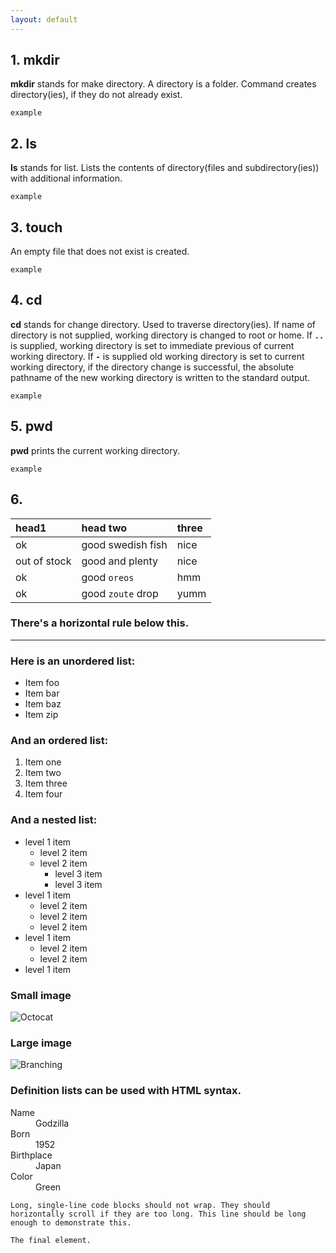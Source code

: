 ```yaml
---
layout: default
---
```



## 1. mkdir

**mkdir** stands for make directory. A directory is a folder. Command creates directory(ies), if they do not already exist.

```
example
```

## 2. ls

**ls** stands for list. Lists the contents of directory(files and subdirectory(ies)) with additional information. 

```
example
```

## 3. touch

An empty file that does not exist is created.

```
example
```


## 4. cd

**cd** stands for change directory. Used to traverse directory(ies). If name of directory is not supplied, working directory is changed to root or home. If **`..`** is supplied, working directory is set to immediate previous of current working directory. If **`-`** is supplied old working directory is set to current working directory, if the directory change is successful, the absolute pathname of the new working directory is written to the standard  output.

```
example
```

## 5. pwd

**pwd** prints the current working directory.

```
example
```

## 6. 

| head1        | head two          | three |
|:-------------|:------------------|:------|
| ok           | good swedish fish | nice  |
| out of stock | good and plenty   | nice  |
| ok           | good `oreos`      | hmm   |
| ok           | good `zoute` drop | yumm  |

### There's a horizontal rule below this.

* * *

### Here is an unordered list:

*   Item foo
*   Item bar
*   Item baz
*   Item zip

### And an ordered list:

1.  Item one
1.  Item two
1.  Item three
1.  Item four

### And a nested list:

- level 1 item
  - level 2 item
  - level 2 item
    - level 3 item
    - level 3 item
- level 1 item
  - level 2 item
  - level 2 item
  - level 2 item
- level 1 item
  - level 2 item
  - level 2 item
- level 1 item

### Small image

![Octocat](https://assets-cdn.github.com/images/icons/emoji/octocat.png)

### Large image

![Branching](https://guides.github.com/activities/hello-world/branching.png)


### Definition lists can be used with HTML syntax.

<dl>
<dt>Name</dt>
<dd>Godzilla</dd>
<dt>Born</dt>
<dd>1952</dd>
<dt>Birthplace</dt>
<dd>Japan</dd>
<dt>Color</dt>
<dd>Green</dd>
</dl>

```
Long, single-line code blocks should not wrap. They should horizontally scroll if they are too long. This line should be long enough to demonstrate this.
```

```
The final element.
```
